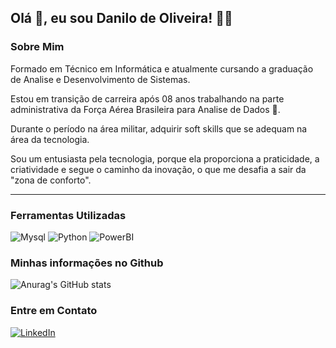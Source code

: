 ## Olá 👋, eu sou Danilo de Oliveira! 👨‍💻


### Sobre Mim

Formado em Técnico em Informática e atualmente cursando a graduação de Analise e Desenvolvimento de Sistemas.

Estou em transição de carreira após 08 anos trabalhando na parte administrativa da Força Aérea Brasileira para Analise de Dados 👋.

Durante o período na área militar, adquirir soft skills que se adequam na área da tecnologia.

Sou um entusiasta pela tecnologia, porque ela proporciona a praticidade, a criatividade e segue o caminho da inovação, o que me desafia a sair da "zona de conforto".



---

### Ferramentas Utilizadas



 ![Mysql](https://img.shields.io/badge/mysql-000?style=for-the-badge&logo=MYSQL) 
 ![Python](https://img.shields.io/badge/Python-000?style=for-the-badge&logo=python)
 ![PowerBI](https://img.shields.io/badge/PowerBI-000?style=for-the-badge&logo=python)


### Minhas informações no Github

![Anurag's GitHub stats](https://github-readme-stats.vercel.app/api?username=Daniloliver&show_icons=true&theme=dark&title_color=4deb87&icon_color=4deb87&bg_color=000)


### Entre em Contato

[![LinkedIn](https://img.shields.io/badge/LinkedIn-000?style=for-the-badge&logo=linkedin&logoColor=4deb87)](https://www.linkedin.com/in/danilo-de-oliveira-/)



<!--
**Daniloliver/Daniloliver** is a ✨ _special_ ✨ repository because its `README.md` (this file) appears on your GitHub profile.

Here are some ideas to get you started:

- 🔭 I’m currently working on ...
- 🌱 I’m currently learning ...
- 👯 I’m looking to collaborate on ...
- 🤔 I’m looking for help with ...
- 💬 Ask me about ...
- 📫 How to reach me: ...
- 😄 Pronouns: ...
- ⚡ Fun fact: ...
-->
